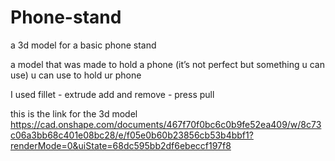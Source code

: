# Phone-stand
a 3d model for a basic phone stand 

a model that was made to hold a phone (it’s not perfect but something u can use)
u can use to hold ur phone

I used fillet - extrude add and remove - press pull

this is the link for the 3d model
 https://cad.onshape.com/documents/467f70f0bc6c0b9fe52ea409/w/8c73c06a3bb68c401e08bc28/e/f05e0b60b23856cb53b4bbf1?renderMode=0&uiState=68dc595bb2df6ebeccf197f8
